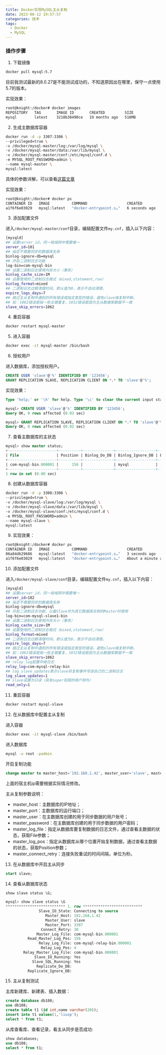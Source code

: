 ```yaml
---
title: Docker实现MySQL主从复制
date: 2023-08-12 19:57:57
categories: 技术
tags:
  - Docker
  - MySQL
---
```


### 操作步骤

1. 下载镜像

```bash
docker pull mysql:5.7
```

目前我测试最新的8.0.27是不能测试成功的，不知道原因出在哪里，保守一点使用5.7的版本。

<!-- more -->

实现效果：

```bash
root@knight:/docker# docker images
REPOSITORY   TAG       IMAGE ID       CREATED         SIZE
mysql        latest    3218b38490ce   19 months ago   516MB
```

2. 生成主数据库容器

```bash
docker run -d -p 3307:3306 \
--privileged=true \
-v /docker/mysql-master/log:/var/log/mysql \
-v /docker/mysql-master/data:/var/lib/mysql \
-v /docker/mysql-master/conf:/etc/mysql/conf.d \
-e MYSQL_ROOT_PASSWORD=admin \
--name mysql-master \
mysql:latest
```

具体的参数详解，可以查看[这篇文章](https://nustarain.gitee.io/2023/08/10/DockerMySQL/#more)

实现效果：

```bash
root@knight:/docker# docker ps
CONTAINER ID   IMAGE          COMMAND                  CREATED         STATUS         PORTS                                                  NAMES
a1f6f6e03029   mysql:latest   "docker-entrypoint.s…"   6 seconds ago   Up 5 seconds   33060/tcp, 0.0.0.0:3307->3306/tcp, :::3307->3306/tcp   mysql-master
```

3. 添加配置文件

进入`/docker/mysql-master/conf`目录，编辑配置文件`my.cnf`，插入以下内容：

```bash 折叠代码
[mysqld]
## 设置server_id，同一局域网中需要唯一
server_id=101 
## 指定不需要同步的数据库名称
binlog-ignore-db=mysql  
## 开启二进制日志功能
log-bin=com-mysql-bin  
## 设置二进制日志使用内存大小（事务）
binlog_cache_size=1M  
## 设置使用的二进制日志格式（mixed,statement,row）
binlog_format=mixed  
## 二进制日志过期清理时间。默认值为0，表示不自动清理。
expire_logs_days=7  
## 跳过主从复制中遇到的所有错误或指定类型的错误，避免slave端复制中断。
## 如：1062错误是指一些主键重复，1032错误是因为主从数据库数据不一致
slave_skip_errors=1062
```

4. 重启容器

```bash
docker restart mysql-master
```

5. 进入容器

```bash
docker exec -it mysql-master /bin/bash
```

6. 授权用户

进入数据库，添加授权用户。

```sql
CREATE USER 'slave'@'%' IDENTIFIED BY '123456';
GRANT REPLICATION SLAVE, REPLICATION CLIENT ON *.* TO 'slave'@'%';
```

实现效果：

```sql
Type 'help;' or '\h' for help. Type '\c' to clear the current input statement.

mysql> CREATE USER 'slave'@'%' IDENTIFIED BY '123456';
Query OK, 0 rows affected (0.03 sec)

mysql> GRANT REPLICATION SLAVE, REPLICATION CLIENT ON *.* TO 'slave'@'%';
Query OK, 0 rows affected (0.02 sec)
```

7. 查看主数据库的主状态

```sql
mysql> show master status;
+----------------------+----------+--------------+------------------+-------------------+
| File                 | Position | Binlog_Do_DB | Binlog_Ignore_DB | Executed_Gtid_Set |
+----------------------+----------+--------------+------------------+-------------------+
| com-mysql-bin.000001 |      156 |              | mysql            |                   |
+----------------------+----------+--------------+------------------+-------------------+
1 row in set (0.00 sec)
```

8. 创建从数据库容器

```bash
docker run -d -p 3308:3306 \
--privileged=true \
-v /docker/mysql-slave/log:/var/log/mysql \
-v /docker/mysql-slave/data:/var/lib/mysql \
-v /docker/mysql-slave/conf:/etc/mysql/conf.d \
-e MYSQL_ROOT_PASSWORD=admin \
--name mysql-slave \
mysql:latest
```

9. 实现效果：

```bash
root@knight:/docker# docker ps
CONTAINER ID   IMAGE          COMMAND                  CREATED              STATUS              PORTS                                                  NAMES
06a84db29686   mysql:latest   "docker-entrypoint.s…"   3 seconds ago        Up 2 seconds        33060/tcp, 0.0.0.0:3308->3306/tcp, :::3308->3306/tcp   mysql-slave
a1f6f6e03029   mysql:latest   "docker-entrypoint.s…"   About a minute ago   Up About a minute   33060/tcp, 0.0.0.0:3307->3306/tcp, :::3307->3306/tcp   mysql-master
```

10. 添加配置文件

进入`/docker/mysql-slave/conf`目录，编辑配置文件`my.cnf`，插入以下内容：

```bash
[mysqld]
## 设置server_id，同一局域网中需要唯一
server_id=102
## 指定不需要同步的数据库名称
binlog-ignore-db=mysql  
## 开启二进制日志功能，以备Slave作为其它数据库实例的Master时使用
log-bin=com-mysql-slave1-bin  
## 设置二进制日志使用内存大小（事务）
binlog_cache_size=1M  
## 设置使用的二进制日志格式（mixed,statement,row）
binlog_format=mixed  
## 二进制日志过期清理时间。默认值为0，表示不自动清理。
expire_logs_days=7  
## 跳过主从复制中遇到的所有错误或指定类型的错误，避免slave端复制中断。
## 如：1062错误是指一些主键重复，1032错误是因为主从数据库数据不一致
slave_skip_errors=1062  
## relay_log配置中继日志
relay_log=com-mysql-relay-bin  
## log_slave_updates表示slave将复制事件写进自己的二进制日志
log_slave_updates=1  
## slave设置为只读（具有super权限的用户除外）
read_only=1
```

11. 重启容器

```bash
docker restart mysql-slave
```

12. 在从数据库中配置主从复制

进入容器

```bash
docker exec -it mysql-slave /bin/bash
```

进入数据库

```bash
mysql -u root -padmin
```

开启复制功能

```sql
change master to master_host='192.168.1.42', master_user='slave', master_password='123456', master_port=3307, master_log_file='com-mysql-bin.000001', master_log_pos=156, master_connect_retry=30;
```

上面的宿主机ip需要根据实际情况修改。

主从复制参数说明：

* master_host：主数据库的IP地址；
* master_port：主数据库的运行端口；
* master_user：在主数据库创建的用于同步数据的用户账号；
* master_password：在主数据库创建的用于同步数据的用户密码；
* master_log_file：指定从数据库要复制数据的日志文件，通过查看主数据的状态，获取File参数；
* master_log_pos：指定从数据库从哪个位置开始复制数据，通过查看主数据的状态，获取Position参数；
* master_connect_retry：连接失败重试的时间间隔，单位为秒。

13. 在从数据库中开启主从同步

```sql
start slave;
```

14. 查看从数据库状态

```sql
show slave status \G;
```

```sql 折叠代码
mysql> show slave status \G
*************************** 1. row ***************************
               Slave_IO_State: Connecting to source
                  Master_Host: 192.168.1.42
                  Master_User: slave
                  Master_Port: 3307
                Connect_Retry: 30
              Master_Log_File: com-mysql-bin.000001
          Read_Master_Log_Pos: 156
               Relay_Log_File: com-mysql-relay-bin.000001
                Relay_Log_Pos: 4
        Relay_Master_Log_File: com-mysql-bin.000001
             Slave_IO_Running: Yes
            Slave_SQL_Running: Yes
              Replicate_Do_DB: 
          Replicate_Ignore_DB: 
```

15. 主从复制测试

主库新建库、新建表、插入数据：

```sql
create database db108;
use db108;
create table t1 (id int,name varchar(20));
insert into t1 values(1,'liuxp');
select * from t1;
```

从库查看库、查看记录，看主从同步是否成功:

```sql
show databases;
use db108;
select * from t1;
```